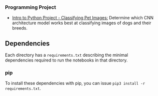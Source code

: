 ### Programming Project
* [Intro to Python Project - Classifying Pet Images:](https://github.com/udacity/AIPND-revision/tree/master/intropyproject-classify-pet-images "Classifying Pet Images Project") Determine which CNN architecture model works best at classifying images of dogs and their breeds.

## Dependencies
Each directory has a `requirements.txt` describing the minimal dependencies required to run the notebooks in that directory.

### pip
To install these dependencies with pip, you can issue `pip3 install -r requirements.txt`.
